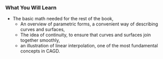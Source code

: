 ### What You Will Learn

* The basic math needed for the rest of the book,
  * An overview of parametric forms, a convenient way of describing curves and surfaces,
  * The idea of continuity, to ensure that curves and surfaces join together smoothly,
  * an illustration of linear interpolation, one of the most fundamental concepts in CAGD.

